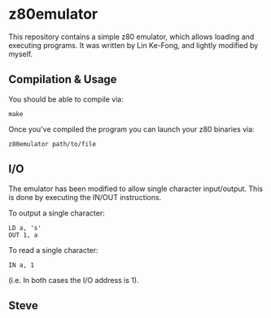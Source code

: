 # z80emulator

This repository contains a simple z80 emulator, which allows loading and executing programs.  It was written by Lin Ke-Fong, and lightly modified by myself.

## Compilation & Usage

You should be able to compile via:

    make

Once you've compiled the program you can launch your z80 binaries via:

    z80emulator path/to/file


## I/O

The emulator has been modified to allow single character input/output.  This
is done by executing the IN/OUT instructions.

To output a single character:

    LD a, 's'
    OUT 1, a

To read a single character:

    IN a, 1

(i.e. In both cases the I/O address is 1).

Steve
--
